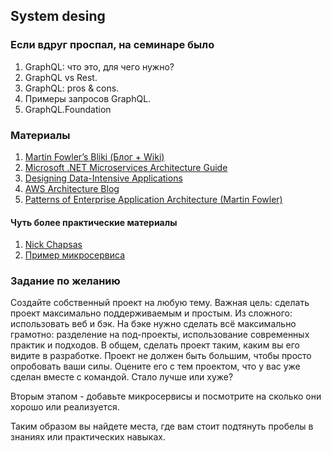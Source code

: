 ## System desing

### Если вдруг проспал, на семинаре было
1. GraphQL: что это, для чего нужно?
2. GraphQL vs Rest.
3. GraphQL: pros & cons.
4. Примеры запросов GraphQL.
5. GraphQL.Foundation

### Материалы
1. [Martin Fowler’s Bliki (Блог + Wiki)](https://martinfowler.com)
2. [Microsoft .NET Microservices Architecture Guide](https://learn.microsoft.com/en-us/dotnet/architecture/microservices)
3. [Designing Data-Intensive Applications](https://dataintensive.net/)
4. [AWS Architecture Blog](https://aws.amazon.com/ru/blogs/architecture)
5. [Patterns of Enterprise Application Architecture (Martin Fowler)](https://martinfowler.com/eaaCatalog/)

#### Чуть более практические материалы
1. [Nick Chapsas](https://www.youtube.com/@nickchapsas)
2. [Пример микросервиса](https://github.com/dotnet-architecture/eShopOnContainers)


### Задание по желанию
Создайте собственный проект на любую тему. Важная цель: сделать проект максимально поддерживаемым и простым. Из сложного: использовать веб и бэк. На бэке нужно сделать всё максимально грамотно: разделение на под-проекты, 
использование современных практик и подходов. В общем, сделать проект таким, каким вы его видите в разработке. Проект не должен быть большим, чтобы просто опробовать ваши силы. Оцените его с тем проектом, что у вас уже сделан вместе с командой. 
Стало лучше или хуже?

Вторым этапом - добавьте микросервисы и посмотрите на сколько они хорошо или реализуется. 

Таким образом вы найдете места, где вам стоит подтянуть пробелы в знаниях или практических навыках. 
